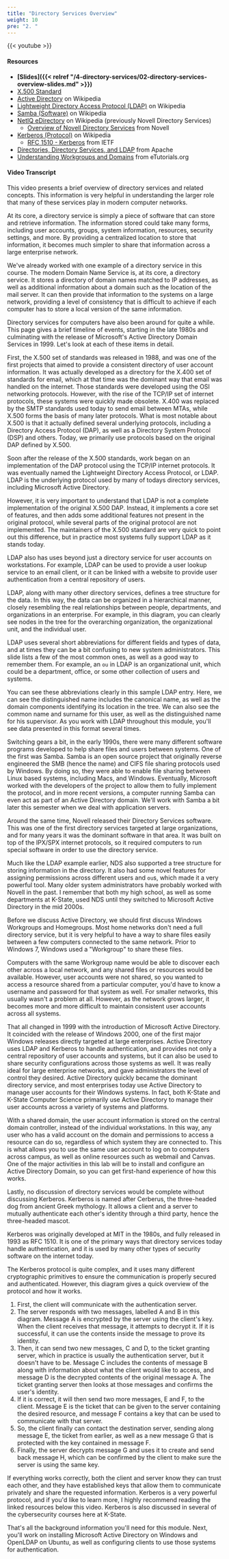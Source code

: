```yaml
---
title: "Directory Services Overview"
weight: 10
pre: "2. "
---
```


{{< youtube  >}}

#### Resources

* **[Slides]({{< relref "/4-directory-services/02-directory-services-overview-slides.md" >}})**
* [X.500 Standard](http://www.x500standard.com/)
* [Active Directory](https://en.wikipedia.org/wiki/Active_Directory) on Wikipedia
* [Lightweight Directory Access Protocol (LDAP)](https://en.wikipedia.org/wiki/Lightweight_Directory_Access_Protocol) on Wikipedia
* [Samba (Software)](https://en.wikipedia.org/wiki/Samba_(software)) on Wikipedia
* [NetIQ eDirectory](https://en.wikipedia.org/wiki/NetIQ_eDirectory) on Wikipedia (previously Novell Directory Services)
  * [Overview of Novell Directory Services](http://support.novell.com/techcenter/articles/dnd19970304.html) from Novell
* [Kerberos (Protocol)](https://en.wikipedia.org/wiki/Kerberos_(protocol)) on Wikipedia
  * [RFC 1510 - Kerberos](https://tools.ietf.org/html/rfc1510) from IETF
* [Directories, Directory Services, and LDAP](https://directory.apache.org/apacheds/basic-ug/1.2-some-background.html) from Apache
* [Understanding Workgroups and Domains](http://etutorials.org/Microsoft+Products/microsoft+windows+xp+professional+training+kit/Chapter+1+-+Introduction+to+Windows+XP+Professional/Lesson+3nbspUnderstanding+Workgroups+and+Domains/) from eTutorials.org

#### Video Transcript

This video presents a brief overview of directory services and related concepts. This information is very helpful in understanding the larger role that many of these services play in modern computer networks.

At its core, a directory service is simply a piece of software that can store and retrieve information. The information stored could take many forms, including user accounts, groups, system information, resources, security settings, and more. By providing a centralized location to store that information, it becomes much simpler to share that information across a large enterprise network.

We've already worked with one example of a directory service in this course. The modern Domain Name Service is, at its core, a directory service. It stores a directory of domain names matched to IP addresses, as well as additional information about a domain such as the location of the mail server. It can then provide that information to the systems on a large network, providing a level of consistency that is difficult to achieve if each computer has to store a local version of the same information.

Directory services for computers have also been around for quite a while. This page gives a brief timeline of events, starting in the late 1980s and culminating with the release of Microsoft's Active Directory Domain Services in 1999. Let's look at each of these items in detail.

First, the X.500 set of standards was released in 1988, and was one of the first projects that aimed to provide a consistent directory of user account information. It was actually developed as a directory for the X.400 set of standards for email, which at that time was the dominant way that email was handled on the internet. Those standards were developed using the OSI networking protocols. However, with the rise of the TCP/IP set of internet protocols, these systems were quickly made obsolete. X.400 was replaced by the SMTP standards used today to send email between MTAs, while X.500 forms the basis of many later protocols. What is most notable about X.500 is that it actually defined several underlying protocols, including a Directory Access Protocol (DAP), as well as a Directory System Protocol (DSP) and others. Today, we primarily use protocols based on the original DAP defined by X.500.

Soon after the release of the X.500 standards, work began on an implementation of the DAP protocol using the TCP/IP internet protocols. It was eventually named the Lightweight Directory Access Protocol, or LDAP. LDAP is the underlying protocol used by many of todays directory services, including Microsoft Active Directory.

However, it is very important to understand that LDAP is not a complete implementation of the original X.500 DAP. Instead, it implements a core set of features, and then adds some additional features not present in the original protocol, while several parts of the original protocol are not implemented. The maintainers of the X.500 standard are very quick to point out this difference, but in practice most systems fully support LDAP as it stands today.

LDAP also has uses beyond just a directory service for user accounts on workstations. For example, LDAP can be used to provide a user lookup service to an email client, or it can be linked with a website to provide user authentication from a central repository of users.

LDAP, along with many other directory services, defines a tree structure for the data. In this way, the data can be organized in a hierarchical manner, closely resembling the real relationships between people, departments, and organizations in an enterprise. For example, in this diagram, you can clearly see nodes in the tree for the overarching organization, the organizational unit, and the individual user.

LDAP uses several short abbreviations for different fields and types of data, and at times they can be a bit confusing to new system administrators. This slide lists a few of the most common ones, as well as a good way to remember them. For example, an `ou` in LDAP is an organizational unit, which could be a department, office, or some other collection of users and systems.

You can see these abbreviations clearly in this sample LDAP entry. Here, we can see the distinguished name includes the canonical name, as well as the domain components identifying its location in the tree. We can also see the common name and surname for this user, as well as the distinguished name for his supervisor. As you work with LDAP throughout this module, you'll see data presented in this format several times.

Switching gears a bit, in the early 1990s, there were many different software programs developed to help share files and users between systems. One of the first was Samba. Samba is an open source project that originally reverse engineered the SMB (hence the name) and CIFS file sharing protocols used by Windows. By doing so, they were able to enable file sharing between Linux based systems, including Macs, and Windows. Eventually, Microsoft worked with the developers of the project to allow them to fully implement the protocol, and in more recent versions, a computer running Samba can even act as part of an Active Directory domain. We'll work with Samba a bit later this semester when we deal with application servers.

Around the same time, Novell released their Directory Services software. This was one of the first directory services targeted at large organizations, and for many years it was the dominant software in that area. It was built on top of the IPX/SPX internet protocols, so it required computers to run special software in order to use the directory service.

Much like the LDAP example earlier, NDS also supported a tree structure for storing information in the directory. It also had some novel features for assigning permissions across different users and `ou`s, which made it a very powerful tool. Many older system administrators have probably worked with Novell in the past. I remember that both my high school, as well as some departments at K-State, used NDS until they switched to Microsoft Active Directory in the mid 2000s.

Before we discuss Active Directory, we should first discuss Windows Workgroups and Homegroups. Most home networks don't need a full directory service, but it is very helpful to have a way to share files easily between a few computers connected to the same network. Prior to Windows 7, Windows used a "Workgroup" to share these files.

Computers with the same Workgroup name would be able to discover each other across a local network, and any shared files or resources would be available. However, user accounts were not shared, so you wanted to access a resource shared from a particular computer, you'd have to know a username and password for that system as well. For smaller networks, this usually wasn't a problem at all. However, as the network grows larger, it becomes more and more difficult to maintain consistent user accounts across all systems.

That all changed in 1999 with the introduction of Microsoft Active Directory. It coincided with the release of Windows 2000, one of the first major Windows releases directly targeted at large enterprises. Active Directory uses LDAP and Kerberos to handle authentication, and provides not only a central repository of user accounts and systems, but it can also be used to share security configurations across those systems as well. It was really ideal for large enterprise networks, and gave administrators the level of control they desired. Active Directory quickly became the dominant directory service, and most enterprises today use Active Directory to manage user accounts for their Windows systems. In fact, both K-State and K-State Computer Science primarily use Active Directory to manage their user accounts across a variety of systems and platforms.

With a shared domain, the user account information is stored on the central domain controller, instead of the individual workstations. In this way, any user who has a valid account on the domain and permissions to access a resource can do so, regardless of which system they are connected to. This is what allows you to use the same user account to log on to computers across campus, as well as online resources such as webmail and Canvas. One of the major activities in this lab will be to install and configure an Active Directory Domain, so you can get first-hand experience of how this works.

Lastly, no discussion of directory services would be complete without discussing Kerberos. Kerberos is named after Cerberus, the three-headed dog from ancient Greek mythology. It allows a client and a server to mutually authenticate each other's identity through a third party, hence the three-headed mascot.

Kerberos was originally developed at MIT in the 1980s, and fully released in 1993 as RFC 1510. It is one of the primary ways that directory services today handle authentication, and it is used by many other types of security software on the internet today.

The Kerberos protocol is quite complex, and it uses many different cryptographic primitives to ensure the communication is properly secured and authenticated. However, this diagram gives a quick overview of the protocol and how it works.

1. First, the client will communicate with the authentication server.
2. The server responds with two messages, labelled A and B in this diagram. Message A is encrypted by the server using the client's key. When the client receives that message, it attempts to decrypt it. If it is successful, it can use the contents inside the message to prove its identity.
3. Then, it can send two new messages, C and D, to the ticket granting server, which in practice is usually the authentication server, but it doesn't have to be. Message C includes the contents of message B along with information about what the client would like to access, and message D is the decrypted contents of the original message A. The ticket granting server then looks at those messages and confirms the user's identity.
4. If it is correct, it will then send two more messages, E and F, to the client. Message E is the ticket that can be given to the server containing the desired resource, and message F contains a key that can be used to communicate with that server.
5. So, the client finally can contact the destination server, sending along message E, the ticket from earlier, as well as a new message G that is protected with the key contained in message F.
6. Finally, the server decrypts message G and uses it to create and send back message H, which can be confirmed by the client to make sure the server is using the same key.

If everything works correctly, both the client and server know they can trust each other, and they have established keys that allow them to communicate privately and share the requested information. Kerberos is a very powerful protocol, and if you'd like to learn more, I highly recommend reading the linked resources below this video. Kerberos is also discussed in several of the cybersecurity courses here at K-State.

That's all the background information you'll need for this module. Next, you'll work on installing Microsoft Active Directory on Windows and OpenLDAP on Ubuntu, as well as configuring clients to use those systems for authentication. 
